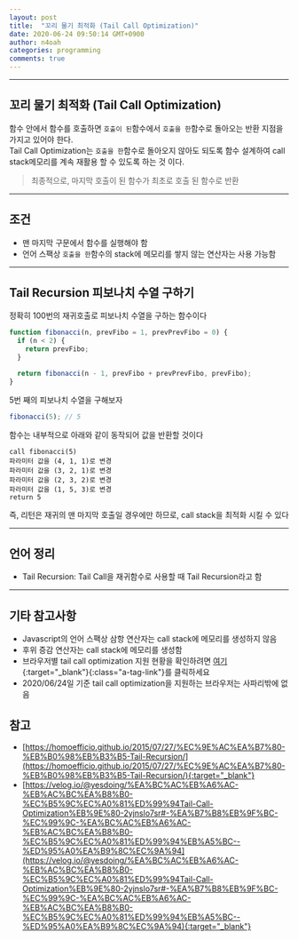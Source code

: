 ```yaml
---
layout: post
title:  "꼬리 물기 최적화 (Tail Call Optimization)"
date: 2020-06-24 09:50:14 GMT+0900
author: n4oah
categories: programming
comments: true
---
```


***

## 꼬리 물기 최적화 (Tail Call Optimization)

함수 안에서 함수를 호출하면 `호출이 된`함수에서 `호출을 한`함수로 돌아오는 반환 지점을 가지고 있어야 한다.  
Tail Call Optimization는 `호출을 한`함수로 돌아오지 않아도 되도록 함수 설계하여 call stack메모리를 계속 재활용 할 수 있도록 하는 것 이다.  
> 최종적으로, 마지막 호출이 된 함수가 최초로 호출 된 함수로 반환

***

## 조건
- 맨 마지막 구문에서 함수를 실행해야 함
- 언어 스팩상 `호출을 한`함수의 stack에 메모리를 쌓지 않는 연산자는 사용 가능함

***

## Tail Recursion 피보나치 수열 구하기
정확히 100번의 재귀호출로 피보나치 수열을 구하는 함수이다
```js
function fibonacci(n, prevFibo = 1, prevPrevFibo = 0) {
  if (n < 2) {
    return prevFibo;
  }

  return fibonacci(n - 1, prevFibo + prevPrevFibo, prevFibo);
}
```
5번 째의 피보나치 수열을 구해보자
```js
fibonacci(5); // 5
```
함수는 내부적으로 아래와 같이 동작되어 값을 반환할 것이다
```
call fibonacci(5)
파라미터 값을 (4, 1, 1)로 변경
파라미터 값을 (3, 2, 1)로 변경
파라미터 값을 (2, 3, 2)로 변경
파라미터 값을 (1, 5, 3)로 변경
return 5
```
즉, 리턴은 재귀의 맨 마지막 호출일 경우에만 하므로, call stack을 최적화 시킬 수 있다

***

## 언어 정리
- Tail Recursion: Tail Call을 재귀함수로 사용할 때 Tail Recursion라고 함

***

## 기타 참고사항
- Javascript의 언어 스팩상 삼항 연산자는 call stack에 메모리를 생성하지 않음
- 후위 증감 연산자는 call stack에 메모리를 생성함
- 브라우저별 tail call optimization 지원 현황을 확인하려면 [여기](https://kangax.github.io/compat-table/es6/){:target="_blank"}{:class="a-tag-link"}를 클릭하세요
- 2020/06/24일 기준 tail call optimization을 지원하는 브라우저는 사파리밖에 없음

## 참고
- [https://homoefficio.github.io/2015/07/27/%EC%9E%AC%EA%B7%80-%EB%B0%98%EB%B3%B5-Tail-Recursion/](https://homoefficio.github.io/2015/07/27/%EC%9E%AC%EA%B7%80-%EB%B0%98%EB%B3%B5-Tail-Recursion/){:target="_blank"}
- [https://velog.io/@yesdoing/%EA%BC%AC%EB%A6%AC-%EB%AC%BC%EA%B8%B0-%EC%B5%9C%EC%A0%81%ED%99%94Tail-Call-Optimization%EB%9E%80-2yjnslo7sr#-%EA%B7%B8%EB%9F%BC-%EC%99%9C-%EA%BC%AC%EB%A6%AC-%EB%AC%BC%EA%B8%B0-%EC%B5%9C%EC%A0%81%ED%99%94%EB%A5%BC--%ED%95%A0%EA%B9%8C%EC%9A%94](https://velog.io/@yesdoing/%EA%BC%AC%EB%A6%AC-%EB%AC%BC%EA%B8%B0-%EC%B5%9C%EC%A0%81%ED%99%94Tail-Call-Optimization%EB%9E%80-2yjnslo7sr#-%EA%B7%B8%EB%9F%BC-%EC%99%9C-%EA%BC%AC%EB%A6%AC-%EB%AC%BC%EA%B8%B0-%EC%B5%9C%EC%A0%81%ED%99%94%EB%A5%BC--%ED%95%A0%EA%B9%8C%EC%9A%94){:target="_blank"}